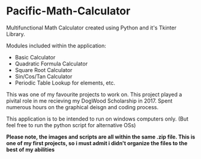 # Pacific-Math-Calculator
Multifunctional Math Calculator created using Python and it's Tkinter Library. 

Modules included within the application:
- Basic Calculator 
- Quadratic Formula Calculator
- Square Root Calculator
- Sin/Cos/Tan Calculator
- Periodic Table Lookup for elements, etc. 

This was one of my favourite projects to work on. This project played a pivital 
role in me recieving my DogWood Scholarship in 2017. Spent numerous hours on the 
graphical deisgn and coding process. 

This application is to be intended to run on windows computers only. 
(But feel free to run the python script for alternative OSs)

**Please note, the images and scripts are all within the same .zip file. 
This is one of my first projects, so i must admit i didn't organize
the files to the best of my abilities**



